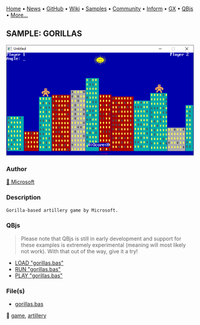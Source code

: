 [Home](https://qb64.com) • [News](../../news.md) • [GitHub](https://github.com/QB64Official/qb64) • [Wiki](https://github.com/QB64Official/qb64/wiki) • [Samples](../../samples.md) • [Community](../../community.md) • [Inform](../../inform.md) • [GX](../../gx.md) • [QBjs](../../qbjs.md) • [More...](../../more.md)

## SAMPLE: GORILLAS

![screenshot.png](img/screenshot.png)

### Author

[🐝 Microsoft](../microsoft.md) 

### Description

```text
Gorilla-based artillery game by Microsoft.
```

### QBjs

> Please note that QBjs is still in early development and support for these examples is extremely experimental (meaning will most likely not work). With that out of the way, give it a try!

* [LOAD "gorillas.bas"](https://v6p9d9t4.ssl.hwcdn.net/html/5963335/index.html?src=https://qb64.com/samples/gorillas/src/gorillas.bas)
* [RUN "gorillas.bas"](https://v6p9d9t4.ssl.hwcdn.net/html/5963335/index.html?mode=auto&src=https://qb64.com/samples/gorillas/src/gorillas.bas)
* [PLAY "gorillas.bas"](https://v6p9d9t4.ssl.hwcdn.net/html/5963335/index.html?mode=play&src=https://qb64.com/samples/gorillas/src/gorillas.bas)

### File(s)

* [gorillas.bas](src/gorillas.bas)

🔗 [game](../game.md), [artillery](../artillery.md)
